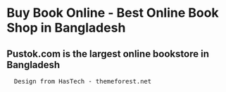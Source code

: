 # Buy Book Online - Best Online Book Shop in Bangladesh

## Pustok.com is the largest online bookstore in Bangladesh

<pre>
  Design from HasTech - themeforest.net
</pre>

